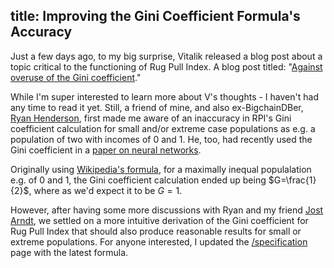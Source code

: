 title: Improving the Gini Coefficient Formula's Accuracy
---

Just a few days ago, to my big surprise, Vitalik released a blog post about
a topic critical to the functioning of Rug Pull Index. A blog post titled:
"[Against overuse of the Gini
coefficient](https://vitalik.ca/general/2021/07/29/gini.html)."

While I'm super interested to learn more about V's thoughts - I haven't had any
time to read it yet. Still, a friend of mine, and also ex-BigchainDBer, [Ryan
Henderson](https://github.com/rhsimplex), first made me aware of an inaccuracy
in RPI's Gini coefficient calculation for small and/or extreme case populations
as e.g. a population of two with incomes of 0 and 1. He, too, had recently used
the Gini coefficient in a [paper on neural
networks](https://arxiv.org/abs/2105.04854).

Originally using [Wikipedia's
formula](https://en.wikipedia.org/w/index.php?title=Gini_coefficient&oldid=1017020580),
for a maximally inequal populalation e.g. of 0 and 1, the Gini coefficient
calculation ended up being $G=\frac{1}{2}$, where as we'd expect it to be $G = 1$.

However, after having some more discussions with Ryan and my friend [Jost
Arndt](https://github.com/Jostarndt), we settled on a more intuitive derivation
of the Gini coefficient for Rug Pull Index that should also produce reasonable
results for small or extreme populations. For anyone interested, I updated the
[/specification](/specification#CalculatingtheEqualityofLiquidityProvidersinthePoolGinicoefficient)
page with the latest formula.
